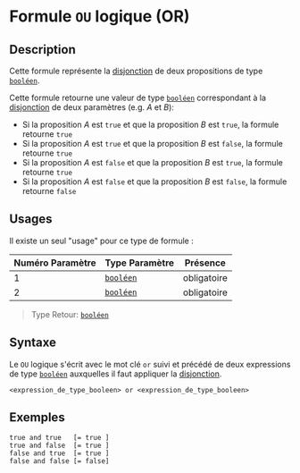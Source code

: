 # Formule `OU` logique (OR)

## Description

Cette formule représente la [disjonction][] de deux propositions de type [`booléen`][valeur-de-retour].

Cette formule retourne une valeur de type [`booléen`][valeur-de-retour] correspondant à la [disjonction][] de deux paramètres (e.g. *A* et *B*):

- Si la proposition *A* est `true` et que la proposition *B* est `true`, la formule retourne `true`
- Si la proposition *A* est `true` et que la proposition *B* est `false`, la formule retourne `true`
- Si la proposition *A* est `false` et que la proposition *B* est `true`, la formule retourne `true`
- Si la proposition *A* est `false` et que la proposition *B* est `false`, la formule retourne `false`

## Usages

Il existe un seul "usage" pour ce type de formule :

|Numéro Paramètre|Type Paramètre|Présence|
|--------------|--------------|--------------|
|1|[`booléen`][valeur-de-retour]|obligatoire|
|2|[`booléen`][valeur-de-retour]|obligatoire|

> Type Retour: [`booléen`][valeur-de-retour]

## Syntaxe

Le `OU` logique s'écrit avec le mot clé `or` suivi et précédé de deux expressions de type
[`booléen`][valeur-de-retour] auxquelles il faut appliquer la [disjonction][].

    <expression_de_type_booleen> or <expression_de_type_booleen>

## Exemples

    true and true   [= true ]
    true and false  [= true ]
    false and true  [= true ]
    false and false [= false]

[valeur-de-retour]: ../../lexique.md#valeur-de-retour
[disjonction]: https://fr.wikipedia.org/wiki/Disjonction_logique